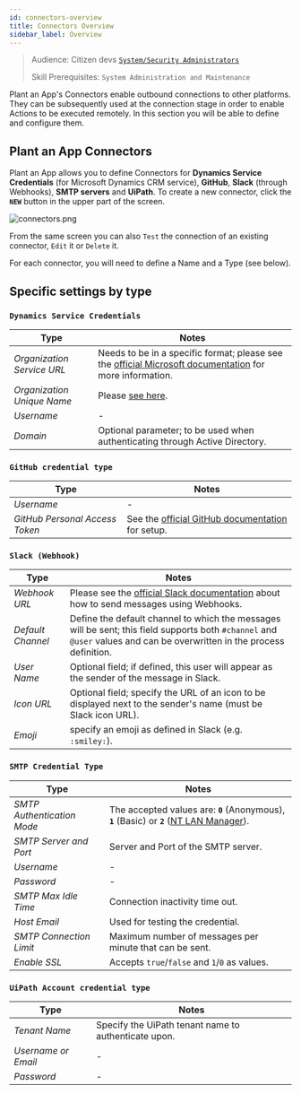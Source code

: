 ```yaml
---
id: connectors-overview
title: Connectors Overview
sidebar_label: Overview
---
```


> Audience: Citizen devs [`System/Security Administrators`](/docs/audience#systemsecurity-administrators)
> 
> Skill Prerequisites: `System Administration and Maintenance`

Plant an App's Connectors enable outbound connections to other platforms. They can be subsequently used at the connection stage in order to enable Actions to be executed remotely. In this section you will be able to define and configure them.

## Plant an App Connectors

Plant an App allows you to define Connectors for **Dynamics Service Credentials** (for Microsoft Dynamics CRM service), **GitHub**, **Slack** (through Webhooks), **SMTP servers** and **UiPath**. To create a new connector, click the **`NEW`** button in the upper part of the screen. 

<img src="/img/connectors.png" alt="connectors.png"></img>

From the same screen you can also `Test` the connection of an existing connector, `Edit` it or `Delete` it.

For each connector, you will need to define a Name and a Type (see below).

## Specific settings by type


### **`Dynamics Service Credentials`**

| Type |Notes|
|----------------------|---|
|*Organization Service URL*|Needs to be in a specific format; please see the  <a href="https://learn.microsoft.com/en-us/dynamics365/customerengagement/on-premises/developer/org-service/discover-url-organization-organization-service?view=op-9-1">official Microsoft documentation</a> for more information.|
|*Organization Unique Name*|Please <a href="https://learn.microsoft.com/en-us/power-platform/admin/determine-org-id-name" target="_blank">see here</a>.|
|*Username*|-|
|*Domain*|Optional parameter; to be used when authenticating through Active Directory.|


### **`GitHub credential type`**

|Type|Notes|
|---|---|
|*Username*|-|
|*GitHub Personal Access Token*|See the <a href="https://docs.github.com/en/authentication/keeping-your-account-and-data-secure/creating-a-personal-access-token">official GitHub documentation</a> for setup.|

### **`Slack (Webhook)`**

| Type |Notes|
|---------------|---|
|*Webhook URL*| Please see the <a href="https://api.slack.com/messaging/webhooks">official Slack documentation</a> about how to send messages using Webhooks.|
| *Default Channel* |Define the default channel to which the messages will be sent; this field supports both `#channel` and `@user` values and can be overwritten in the process definition.|
|*User Name*|Optional field; if defined, this user will appear as the sender of the message in Slack.|
|*Icon URL*|Optional field; specify the URL of an icon to be displayed next to the sender's name (must be Slack icon URL).|
| *Emoji*  |specify an emoji as defined in Slack (e.g. `:smiley:`).|

### **`SMTP Credential Type`**

|Type|Notes|
|----------------|---|
|*SMTP Authentication Mode*|The accepted values are: **`0`** (Anonymous), **`1`** (Basic) or **`2`** (<a href="https://learn.microsoft.com/en-us/openspecs/windows_protocols/ms-nlmp/b38c36ed-2804-4868-a9ff-8dd3182128e4?redirectedfrom=MSDN">NT LAN Manager</a>).|
|*SMTP Server and Port*|Server and Port of the SMTP server.|
|*Username*|-|
|*Password*|-|
|*SMTP Max Idle Time*|Connection inactivity time out.|
|*Host Email*|Used for testing the credential.|
|*SMTP Connection Limit*|Maximum number of messages per minute that can be sent.|
|*Enable SSL*|Accepts `true`/`false` and `1`/`0` as values.|

### **`UiPath Account credential type`**

|Type|Notes|
|----------------|---|
|*Tenant Name*|Specify the UiPath tenant name to authenticate upon.|
|*Username or Email*|-|
|*Password*|-|